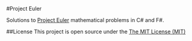 #Project Euler

Solutions to [Project Euler](http://projecteuler.net) mathematical problems in C# and F#.

##License
This project is open source under the [The MIT License (MIT)](http://www.opensource.org/licenses/mit-license.php)